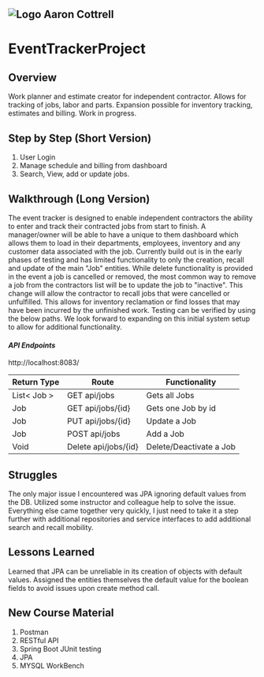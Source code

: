 ## ![Logo](http://skilldistillery.com/downloads/sd_logo.jpg) Aaron Cottrell
# EventTrackerProject
## Overview
Work planner and estimate creator for independent contractor. Allows for tracking of jobs, labor and parts. Expansion possible for inventory tracking, estimates and billing. Work in progress.

## Step by Step (Short Version)
1. User Login
2. Manage schedule and billing from dashboard
3. Search, View, add or update jobs.

## Walkthrough (Long Version)
The event tracker is designed to enable independent contractors the ability to enter and track their contracted jobs from start to finish. A manager/owner will be able to have a unique to them dashboard which allows them to load in their departments, employees, inventory and any customer data associated with the job. Currently build out is in the early phases of testing and has limited functionality to only the creation, recall and update of the main "Job" entities. While delete functionality is provided in the event a job is cancelled or removed, the most common way to remove a job from the contractors list will be to update the job to "inactive". This change will allow the contractor to recall jobs that were cancelled or unfulfilled. This allows for inventory reclamation or find losses that may have been incurred by the unfinished work. Testing can be verified by using the below paths. We look forward to expanding on this initial system setup to allow for additional functionality.

#### *API Endpoints*

http://localhost:8083/

| Return Type         | Route                                 | Functionality                           |
| ------------------- | ------------------------------------- | --------------------------------------- |
| List< Job > 	  | GET api/jobs                    	| Gets all Jobs                     	|
| Job       	    | GET api/jobs/{id}            	    | Gets one Job by id                	|
| Job           	| PUT api/jobs/{id}               	| Update a Job                      	|
| Job           	| POST api/jobs                   	| Add a Job                         	|
| Void              	| Delete api/jobs/{id}            	| Delete/Deactivate a Job                      	|



## Struggles
The only major issue I encountered was JPA ignoring default values from the DB. Utilized some instructor and colleague help to solve the issue. Everything else came together very quickly, I just need to take it a step further with additional repositories and service interfaces to add additional search and recall mobility.

## Lessons Learned
Learned that JPA can be unreliable in its creation of objects with default values. Assigned the entities themselves the default value for the boolean fields to avoid issues upon create method call.

## New Course Material
1. Postman
2. RESTful API
3. Spring Boot JUnit testing
4. JPA
5. MYSQL WorkBench
